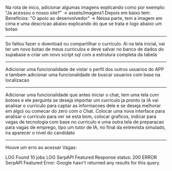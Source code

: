 Na rota de inico, adicionar algumas imagens explicando como por exemplo:
"Ja acessou o nosso site?" -> assets/imagens1
Depois em baixo tem:
Beneficios:
"O apoio ao desenvolvedor" ->
Nessa parte, tem a imagem em cima e uma descricao abaixo explicando do que se trata e logo abaixo um botao

---

So faltou fazer o download ou compartilhar o curriculo. Ai na tela inicial, vai ter um novo botao de meus curriculos e deve salvar no banco de dados do supabase e criar um novo script sql com a estrutura completa da tabela

---

Adicionar uma funcionalidade de vistar o perfil dos outros usuarios do APP e tambem adicionar uma funcionalidade de buscar usuarios com base na localizacao

---

Adicionar uma funcionalidade que antes iniciar o chat, tem uma tela com
botoes e ele pergunta se deseja importar um curriculo ja pronto (a IA vai
analisar o curriculo para captar as informacoes dele e se deseja melhorar
em algo) ou comecar do zero com o Chat.
Colocar uma nova interface para analisar o curriculo para ver se esta bom,
colocar graficos, indicar para vagas de tecnologia com base no curriculo e
uma outra tela de preparacao para vagas de emprego, tipo um tutor de IA, no
final da entrevista simulado, ira aparecer o nivel do candidato

---

Houve um erro ao acessar Vagas:

LOG  Found 10 jobs
LOG  SerpAPI Featured Response status: 200
ERROR  SerpAPI Featured Error: Google hasn't returned any results for this query.